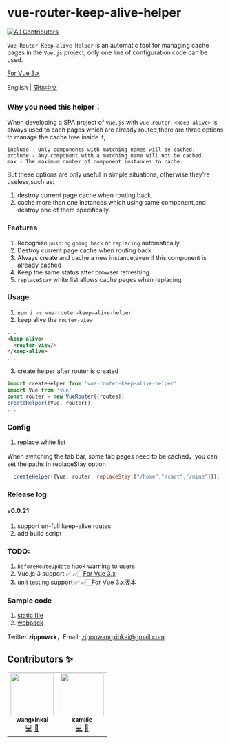 # vue-router-keep-alive-helper
<!-- ALL-CONTRIBUTORS-BADGE:START - Do not remove or modify this section -->
[![All Contributors](https://img.shields.io/badge/all_contributors-2-orange.svg?style=flat-square)](#contributors-)
<!-- ALL-CONTRIBUTORS-BADGE:END -->
`Vue Router Keep-alive Helper` is an automatic tool for managing cache pages in the `Vue.js` project, only one line of configuration code can be used.

[For Vue 3.x](https://github.com/Zippowxk/stack-keep-alive)

English | [简体中文](./README_CN.md)

### Why you need this helper：

When developing a SPA project of `Vue.js` with `vue-router`, `<keep-alive>` is always used to cach pages which are already routed,there are three options to manage the cache tree inside it,
```
include - Only components with matching names will be cached.
exclude - Any component with a matching name will not be cached.
max - The maximum number of component instances to cache.
```
But these options are only useful in simple situations, otherwise they're useless,such as:

1. destroy current page cache when routing back.
2. cache more than one instances which using same component,and destroy one of them specifically.

### Features

1. Recognize `pushing` `going back` or `replacing` automatically
2. Destroy current page cache when routing back
3. Always create and cache a new instance,even if this component is already cached
4. Keep the same status after browser refreshing
5. `replaceStay` white list allows cache pages when replacing
### Usage

1. ```npm i -s vue-router-keep-alive-helper```
2. keep alive the `router-view`
```html
...
<keep-alive>
  <router-view/>
</keep-alive>
...
```
3. create helper after router is created
```javascript
import createHelper from 'vue-router-keep-alive-helper'
import Vue from 'vue'
const router = new VueRouter({routes})
createHelper({Vue, router});
...
```

### Config

1. replace white list
  
  
  When switching the tab bar, some tab pages need to be cached，you can set the paths in replaceStay option
```javascript
  createHelper({Vue, router, replaceStay:["/home","/cart","/mine"]});
```

### Release log
#### v0.0.21
1. support un-full keep-alive routes
2. add build script

### TODO:
1. `beforeRouteUpdate` hook warning to users
2. Vue.js 3 support ✅ 👉🏻[For Vue 3.x](https://github.com/Zippowxk/stack-keep-alive)
3. unit testing support ✅ 👉🏻[For Vue 3.x版本](https://github.com/Zippowxk/stack-keep-alive)

### Sample code

1. [static file](./examples/)
2. [webpack](https://github.com/Zippowxk/vue-router-helper-demo)

Twitter **zippowxk**，Email: zippowangxinkai@gmail.com


## Contributors ✨
<!-- ALL-CONTRIBUTORS-LIST:START - Do not remove or modify this section -->
<!-- prettier-ignore-start -->
<!-- markdownlint-disable -->
<table>
  <tr>
    <td align="center"><a href="https://github.com/Zippowxk"><img src="https://avatars.githubusercontent.com/u/5326755?v=4?s=100" width="100px;" alt=""/><br /><sub><b>wangxinkai</b></sub></a><br /><a href="https://github.com/Zippowxk/vue-router-keep-alive-helper/commits?author=Zippowxk" title="Code">💻</a> <a href="https://github.com/Zippowxk/vue-router-keep-alive-helper/commits?author=Zippowxk" title="Documentation">📖</a></td>
    <td align="center"><a href="https://github.com/kamilic"><img src="https://avatars.githubusercontent.com/u/8327041?v=4?s=100" width="100px;" alt=""/><br /><sub><b>kamilic</b></sub></a><br /><a href="https://github.com/Zippowxk/vue-router-keep-alive-helper/commits?author=kamilic" title="Code">💻</a> <a href="#ideas-kamilic" title="Ideas, Planning, & Feedback">🤔</a></td>
  </tr>
</table>

<!-- markdownlint-restore -->
<!-- prettier-ignore-end -->

<!-- ALL-CONTRIBUTORS-LIST:END -->
